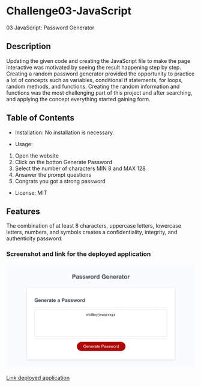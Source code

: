 # Challenge03-JavaScript
03 JavaScript: Password Generator

## Description

Updating the given code and creating the JavaScript file to make the page interactive was motivated by seeing the result happening step by step.
Creating a random password generator provided the opportunity to practice a lot of concepts such as variables, conditional if statements, for loops, random methods, and functions.
Creating the random information and functions was the most challenging part of this project and after searching, and applying the concept everything started gaining form.


## Table of Contents 

- Installation: No installation is necessary. 

- Usage: 
1. Open the website
2. Click on the botton Generate Password
3. Select the number of characters MIN 8 and MAX 128
4. Ansawer the prompt questions
5. Congrats you got a strong password

- License: MIT


## Features
The combination of at least 8 characters, uppercase letters, lowercase letters, numbers, and symbols creates a confidentiality, integrity, and authenticity password.


### Screenshot and link for the deployed application

![Screenshot of deployed application](./assets/screenshot.png)

[Link deployed application]()
